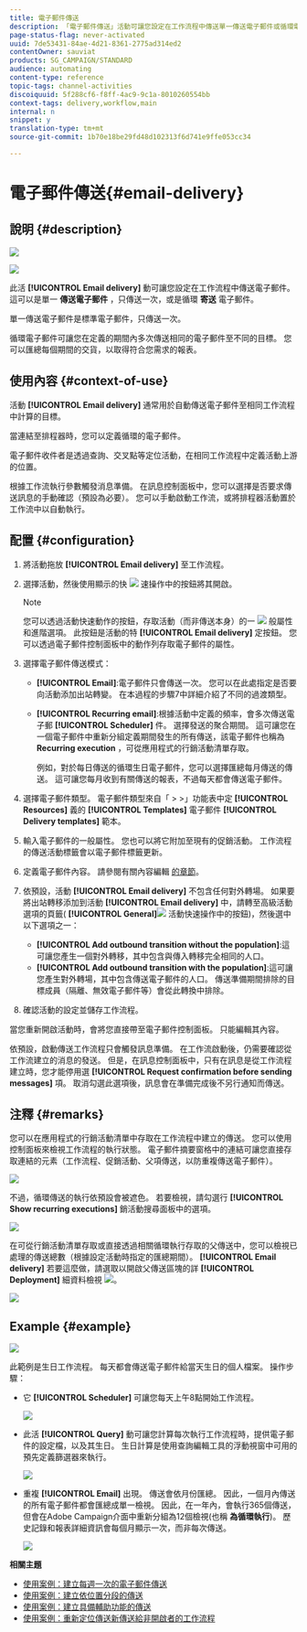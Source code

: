 ```yaml
---
title: 電子郵件傳送
description: 「電子郵件傳送」活動可讓您設定在工作流程中傳送單一傳送電子郵件或循環電子郵件。
page-status-flag: never-activated
uuid: 7de53431-84ae-4d21-8361-2775ad314ed2
contentOwner: sauviat
products: SG_CAMPAIGN/STANDARD
audience: automating
content-type: reference
topic-tags: channel-activities
discoiquuid: 5f288cf6-f8ff-4ac9-9c1a-8010260554bb
context-tags: delivery,workflow,main
internal: n
snippet: y
translation-type: tm+mt
source-git-commit: 1b70e18be29fd48d102313f6d741e9ffe053cc34

---
```



# 電子郵件傳送{#email-delivery}

## 說明 {#description}

![](assets/email.png)

![](assets/recurrentemail.png)

此活 **[!UICONTROL Email delivery]** 動可讓您設定在工作流程中傳送電子郵件。 這可以是單一 **傳送電子郵件** ，只傳送一次，或是循環 **寄送** 電子郵件。

單一傳送電子郵件是標準電子郵件，只傳送一次。

循環電子郵件可讓您在定義的期間內多次傳送相同的電子郵件至不同的目標。 您可以匯總每個期間的交貨，以取得符合您需求的報表。

## 使用內容 {#context-of-use}

活動 **[!UICONTROL Email delivery]** 通常用於自動傳送電子郵件至相同工作流程中計算的目標。

當連結至排程器時，您可以定義循環的電子郵件。

電子郵件收件者是透過查詢、交叉點等定位活動，在相同工作流程中定義活動上游的位置。

根據工作流執行參數觸發消息準備。 在訊息控制面板中，您可以選擇是否要求傳送訊息的手動確認（預設為必要）。 您可以手動啟動工作流，或將排程器活動置於工作流中以自動執行。

## 配置 {#configuration}

1. 將活動拖放 **[!UICONTROL Email delivery]** 至工作流程。
1. 選擇活動，然後使用顯示的快 ![](assets/edit_darkgrey-24px.png) 速操作中的按鈕將其開啟。

   >[!NOTE]
   >
   >您可以透過活動快速動作的按鈕，存取活動（而非傳送本身）的一 ![](assets/dlv_activity_params-24px.png) 般屬性和進階選項。 此按鈕是活動的特 **[!UICONTROL Email delivery]** 定按鈕。 您可以透過電子郵件控制面板中的動作列存取電子郵件的屬性。

1. 選擇電子郵件傳送模式：

   * **[!UICONTROL Email]**:電子郵件只會傳送一次。 您可以在此處指定是否要向活動添加出站轉變。 在本過程的步驟7中詳細介紹了不同的過渡類型。
   * **[!UICONTROL Recurring email]**:根據活動中定義的頻率，會多次傳送電子郵 **[!UICONTROL Scheduler]** 件。 選擇發送的聚合期間。 這可讓您在一個電子郵件中重新分組定義期間發生的所有傳送，該電子郵件也稱為 **Recurring execution** ，可從應用程式的行銷活動清單存取。

      例如，對於每日傳送的循環生日電子郵件，您可以選擇匯總每月傳送的傳送。 這可讓您每月收到有關傳送的報表，不過每天都會傳送電子郵件。

1. 選擇電子郵件類型。 電子郵件類型來自「 &gt; &gt;」功能表中定 **[!UICONTROL Resources]** 義的 **[!UICONTROL Templates]** 電子郵件 **[!UICONTROL Delivery templates]** 範本。
1. 輸入電子郵件的一般屬性。 您也可以將它附加至現有的促銷活動。 工作流程的傳送活動標籤會以電子郵件標籤更新。
1. 定義電子郵件內容。 請參閱有關內容編輯 [的章節](../../designing/using/designing-content-in-adobe-campaign.md)。
1. 依預設，活動 **[!UICONTROL Email delivery]** 不包含任何對外轉場。 如果要將出站轉移添加到活動 **[!UICONTROL Email delivery]** 中，請轉至高級活動選項的頁籤( **[!UICONTROL General]**![](assets/dlv_activity_params-24px.png) 活動快速操作中的按鈕)，然後選中以下選項之一：

   * **[!UICONTROL Add outbound transition without the population]**:這可讓您產生一個對外轉移，其中包含與傳入轉移完全相同的人口。
   * **[!UICONTROL Add outbound transition with the population]**:這可讓您產生對外轉場，其中包含傳送電子郵件的人口。 傳送準備期間排除的目標成員（隔離、無效電子郵件等）會從此轉換中排除。

1. 確認活動的設定並儲存工作流程。

當您重新開啟活動時，會將您直接帶至電子郵件控制面板。 只能編輯其內容。

依預設，啟動傳送工作流程只會觸發訊息準備。 在工作流啟動後，仍需要確認從工作流建立的消息的發送。 但是，在訊息控制面板中，只有在訊息是從工作流程建立時，您才能停用選 **[!UICONTROL Request confirmation before sending messages]** 項。 取消勾選此選項後，訊息會在準備完成後不另行通知而傳送。

## 注釋 {#remarks}

您可以在應用程式的行銷活動清單中存取在工作流程中建立的傳送。 您可以使用控制面板來檢視工作流程的執行狀態。 電子郵件摘要窗格中的連結可讓您直接存取連結的元素（工作流程、促銷活動、父項傳送，以防重複傳送電子郵件）。

![](assets/wkf_display_recurrent_executions_2.png)

不過，循環傳送的執行依預設會被遮色。 若要檢視，請勾選行 **[!UICONTROL Show recurring executions]** 銷活動搜尋面板中的選項。

![](assets/wkf_display_recurrent_executions.png)

在可從行銷活動清單存取或直接透過相關循環執行存取的父傳送中，您可以檢視已處理的傳送總數（根據設定活動時指定的匯總期間）。 **[!UICONTROL Email delivery]** 若要這麼做，請選取以開啟父傳送區塊的詳 **[!UICONTROL Deployment]** 細資料檢視 ![](assets/wkf_dlv_detail_button.png)。

![](assets/wkf_display_recurrent_executions_3.png)

## Example {#example}

![](assets/wkf_delivery_example_1.png)

此範例是生日工作流程。 每天都會傳送電子郵件給當天生日的個人檔案。 操作步驟：

* 它 **[!UICONTROL Scheduler]** 可讓您每天上午8點開始工作流程。

   ![](assets/wkf_delivery_example_2.png)

* 此活 **[!UICONTROL Query]** 動可讓您計算每次執行工作流程時，提供電子郵件的設定檔，以及其生日。 生日計算是使用查詢編輯工具的浮動視窗中可用的預先定義篩選器來執行。

   ![](assets/wkf_delivery_example_3.png)

* 重複 **[!UICONTROL Email]** 出現。 傳送會依月份匯總。 因此，一個月內傳送的所有電子郵件都會匯總成單一檢視。 因此，在一年內，會執行365個傳送，但會在Adobe Campaign介面中重新分組為12個檢視(也稱 **為循環執行**)。 歷史記錄和報表詳細資訊會每個月顯示一次，而非每次傳送。

   ![](assets/wkf_delivery_example_4.png)

**相關主題**

* [使用案例：建立每週一次的電子郵件傳送](../../automating/using/workflow-weekly-offer.md)
* [使用案例：建立依位置分段的傳送](../../automating/using/workflow-segmentation-location.md)
* [使用案例：建立具備輔助功能的傳送](../../automating/using/workflow-created-query-with-complement.md)
* [使用案例：重新定位傳送新傳送給非開啟者的工作流程](../../automating/using/workflow-cross-channel-retargeting.md)